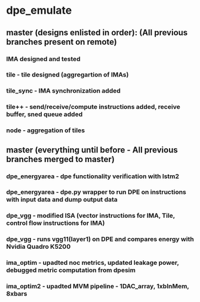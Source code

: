 # dpe_emulate

## master (designs enlisted in order): (All previous branches present on remote)
### IMA designed and tested
### tile - tile designed (aggregartion of IMAs)
### tile_sync - IMA synchronization added
### tile++ - send/receive/compute instructions added, receive buffer, sned queue added
### node - aggregation of tiles

## master (everything until before - All previous branches merged to master)
### dpe_energyarea - dpe functionality verification with lstm2
### dpe_energyarea - dpe.py wrapper to run DPE on instructions with input data and dump output data
### dpe_vgg - modified ISA (vector instructions for IMA, Tile, control flow instructions for IMA)
### dpe_vgg - runs vgg11(layer1) on DPE and compares energy with Nvidia Quadro K5200
### ima_optim - upadted noc metrics, updated leakage power, debugged metric computation from dpesim
### ima_optim2 - upadted MVM pipeline - 1DAC_array, 1xbInMem, 8xbars

